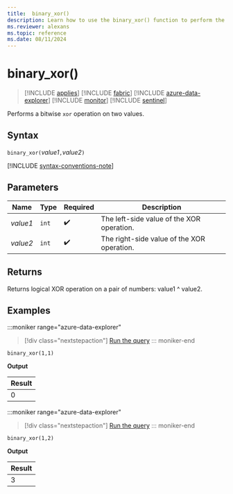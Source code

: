 ```yaml
---
title:  binary_xor()
description: Learn how to use the binary_xor() function to perform the bitwise xor operation on a pair of values.
ms.reviewer: alexans
ms.topic: reference
ms.date: 08/11/2024
---
```

# binary_xor()

> [!INCLUDE [applies](../includes/applies-to-version/applies.md)] [!INCLUDE [fabric](../includes/applies-to-version/fabric.md)] [!INCLUDE [azure-data-explorer](../includes/applies-to-version/azure-data-explorer.md)] [!INCLUDE [monitor](../includes/applies-to-version/monitor.md)] [!INCLUDE [sentinel](../includes/applies-to-version/sentinel.md)]

Performs a bitwise `xor` operation on two values.

## Syntax

`binary_xor(`*value1*`,`*value2*`)`

[!INCLUDE [syntax-conventions-note](../includes/syntax-conventions-note.md)]

## Parameters

| Name | Type | Required | Description |
|--|--|--|--|
| *value1* | `int` |  :heavy_check_mark: | The left-side value of the XOR operation. |
| *value2* | `int` |  :heavy_check_mark: | The right-side value of the XOR operation. |

## Returns

Returns logical XOR operation on a pair of numbers: value1 ^ value2.

## Examples

:::moniker range="azure-data-explorer"
> [!div class="nextstepaction"]
> <a href="https://dataexplorer.azure.com/clusters/help/databases/Samples?query=H4sIAAAAAAAAAysoyswr0UjKzEssqoyvyC/SMNQx1NQEAKWP8zEWAAAA" target="_blank">Run the query</a>
::: moniker-end

```kusto
binary_xor(1,1)
```

**Output**

|Result|
|------|
|0 |

:::moniker range="azure-data-explorer"
> [!div class="nextstepaction"]
> <a href="https://dataexplorer.azure.com/clusters/help/databases/Samples?query=H4sIAAAAAAAAAysoyswr0UjKzEssqoyvyC/SMNQx0tQEAPwxtTMWAAAA" target="_blank">Run the query</a>
::: moniker-end

```kusto
binary_xor(1,2)
```

**Output**

|Result|
|------|
|3 |
